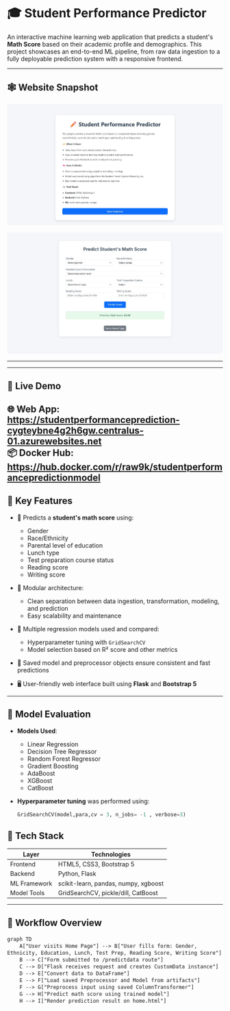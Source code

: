 # 🎓 Student Performance Predictor

An interactive machine learning web application that predicts a student's **Math Score** based on their academic profile and demographics. This project showcases an end-to-end ML pipeline, from raw data ingestion to a fully deployable prediction system with a responsive frontend.

---
## 🕸️ Website Snapshot
![home page](<website snapshot/Screenshot_18-7-2025_132559_studentperformanceprediction-cygteybne4g2h6gw.centralus-01.azurewebsites.jpeg>)

![Prediction page](<website snapshot/Screenshot_18-7-2025_132650_studentperformanceprediction-cygteybne4g2h6gw.centralus-01.azurewebsites.jpeg>)

---
---
## 🚀 Live Demo  

🌐 Web App: https://studentperformanceprediction-cygteybne4g2h6gw.centralus-01.azurewebsites.net  
📦 Docker Hub: https://hub.docker.com/r/raw9k/studentperformancepredictionmodel
---

## 📌 Key Features

- 🔢 Predicts a **student's math score** using:
  - Gender
  - Race/Ethnicity
  - Parental level of education
  - Lunch type
  - Test preparation course status
  - Reading score
  - Writing score

- 📁 Modular architecture:
  - Clean separation between data ingestion, transformation, modeling, and prediction
  - Easy scalability and maintenance

- 🧪 Multiple regression models used and compared:
  - Hyperparameter tuning with `GridSearchCV`
  - Model selection based on R² score and other metrics

- 🧠 Saved model and preprocessor objects ensure consistent and fast predictions

- 🖥️ User-friendly web interface built using **Flask** and **Bootstrap 5**

---



## 🧪 Model Evaluation

- **Models Used**:
  - Linear Regression
  - Decision Tree Regressor
  - Random Forest Regressor
  - Gradient Boosting
  - AdaBoost
  - XGBoost
  - CatBoost

- **Hyperparameter tuning** was performed using:

  ```python
  GridSearchCV(model,para,cv = 3, n_jobs= -1 , verbose=3)

## 🧰 Tech Stack

| Layer       | Technologies                            |
|------------|------------------------------------------|
| Frontend   | HTML5, CSS3, Bootstrap 5                 |
| Backend    | Python, Flask                            |
| ML Framework | scikit-learn, pandas, numpy, xgboost   |
| Model Tools | GridSearchCV, pickle/dill, CatBoost |

---

## 🧠 Workflow Overview

```mermaid
graph TD
    A["User visits Home Page"] --> B["User fills form: Gender, Ethnicity, Education, Lunch, Test Prep, Reading Score, Writing Score"]
    B --> C["Form submitted to /predictdata route"]
    C --> D["Flask receives request and creates CustomData instance"]
    D --> E["Convert data to DataFrame"]
    E --> F["Load saved Preprocessor and Model from artifacts"]
    F --> G["Preprocess input using saved ColumnTransformer"]
    G --> H["Predict math score using trained model"]
    H --> I["Render prediction result on home.html"]
